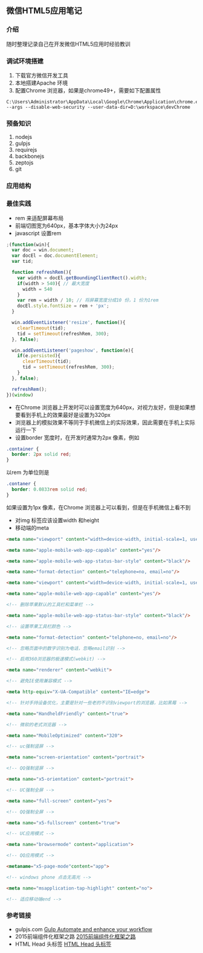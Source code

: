 ## 微信HTML5应用笔记

### 介绍

随时整理记录自己在开发微信HTML5应用时经验教训

### 调试环境搭建
1. 下载官方微信开发工具
2. 本地搭建Apache 环境
3. 配置Chrome 浏览器，如果是chrome49+，需要如下配置属性
```
C:\Users\Administrator\AppData\Local\Google\Chrome\Application\chrome.exe --args --disable-web-security --user-data-dir=D:\workspace\devChrome
```

### 预备知识
1. nodejs
2. gulpjs
3. requirejs
4. backbonejs
5. zeptojs
6. git

### 应用结构

### 最佳实践
* rem 来适配屏幕布局
* 前端切图宽为640px，基本字体大小为24px
* javascript 设置rem
```javascript
;(function(win){
  var doc = win.document;
  var docEl = doc.documentElement;
  var tid;

  function refreshRem(){
    var width = docEl.getBoundingClientRect().width;
    if(width > 540){ // 最大宽度
      width = 540
    }
    var rem = width / 10; // 将屏幕宽度分成10 份，1 份为1rem
    docEl.style.fontSize = rem + 'px';
  }

  win.addEventListener('resize', function(){
    clearTimeout(tid);
    tid = setTimeout(refreshRem, 300);
  }, false);

  win.addEventListener('pageshow', function(e){
    if(e.persisted){
      clearTimeout(tid);
      tid = setTimeout(refreshRem, 300);
    }
  }, false);

  refreshRem();
})(window)
```
* 在Chrome 浏览器上开发时可以设置宽度为640px，对视力友好，但是如果想要看到手机上的效果最好是设置为320px
* 浏览器上的模拟效果不等同于手机微信上的实际效果，因此需要在手机上实际运行一下
* 设置border 宽度时，在开发时通常为2px 像素，例如
```css
.container {
  border: 2px solid red;
}
```
 以rem 为单位则是
```css
.contaner {
  border: 0.0833rem solid red;
}
```
 如果设置为1px 像素，在Chrome 浏览器上可以看到，但是在手机微信上看不到
* 对img 标签应该设置width 和height
* 移动端的meta
```HTML
<meta name="viewport" content="width=device-width, initial-scale=1, user-scalable=no"/>

<meta name="apple-mobile-web-app-capable" content="yes"/>

<meta name="apple-mobile-web-app-status-bar-style" content="black"/>

<meta name="format-detection" content="telephone=no, email=no"/>

<meta name="viewport" content="width=device-width, initial-scale=1, user-scalable=no"/>

<meta name="apple-mobile-web-app-capable" content="yes"/>

<!-- 删除苹果默认的工具栏和菜单栏 -->

<meta name="apple-mobile-web-app-status-bar-style" content="black"/>

<!-- 设置苹果工具栏颜色 -->

<meta name="format-detection" content="telphone=no, email=no"/>

<!-- 忽略页面中的数字识别为电话，忽略email识别 -->

<!-- 启用360浏览器的极速模式(webkit) -->

<meta name="renderer" content="webkit">

<!-- 避免IE使用兼容模式 -->

<meta http-equiv="X-UA-Compatible" content="IE=edge">

<!-- 针对手持设备优化，主要是针对一些老的不识别viewport的浏览器，比如黑莓 -->

<meta name="HandheldFriendly" content="true">

<!-- 微软的老式浏览器 -->

<meta name="MobileOptimized" content="320">

<!-- uc强制竖屏 -->

<meta name="screen-orientation" content="portrait">

<!-- QQ强制竖屏 -->

<meta name="x5-orientation" content="portrait">

<!-- UC强制全屏 -->

<meta name="full-screen" content="yes">

<!-- QQ强制全屏 -->

<meta name="x5-fullscreen" content="true">

<!-- UC应用模式 -->

<meta name="browsermode" content="application">

<!-- QQ应用模式 -->

<metaname="x5-page-mode"content="app">

<!-- windows phone 点击无高光 -->

<meta name="msapplication-tap-highlight" content="no">

<!-- 适应移动端end -->
```

### 参考链接
- gulpjs.com [Gulp Automate and enhance your workflow](http://gulpjs.com/)
- 2015前端组件化框架之路 [2015前端组件化框架之路](https://github.com/xufei/blog/issues/19)
- HTML Head 头标签 [HTML Head 头标签](http://blogread.cn/it/article/7274)
